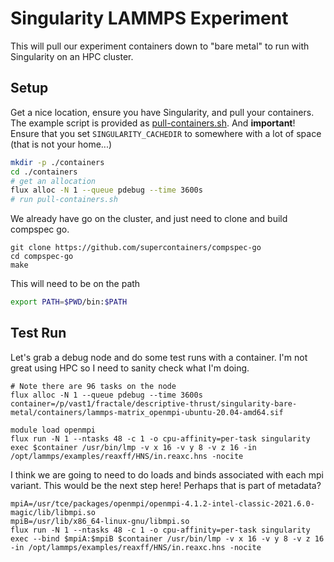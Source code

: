 # Singularity LAMMPS Experiment

This will pull our experiment containers down to "bare metal" to run with Singularity on an HPC cluster. 
  
## Setup

Get a nice location, ensure you have Singularity, and pull your containers.
The example script is provided as [pull-containers.sh](pull-containers.sh). And **important**!
Ensure that you set `SINGULARITY_CACHEDIR` to somewhere with a lot of space (that is not your home...)

```bash
mkdir -p ./containers
cd ./containers
# get an allocation
flux alloc -N 1 --queue pdebug --time 3600s
# run pull-containers.sh
```

We already have go on the cluster, and just need to clone and build compspec go.

```
git clone https://github.com/supercontainers/compspec-go
cd compspec-go
make
```

This will need to be on the path

```bash
export PATH=$PWD/bin:$PATH
```

## Test Run

Let's grab a debug node and do some test runs with a container. I'm not great using HPC so I need to sanity check what I'm doing.

```
# Note there are 96 tasks on the node
flux alloc -N 1 --queue pdebug --time 3600s
container=/p/vast1/fractale/descriptive-thrust/singularity-bare-metal/containers/lammps-matrix_openmpi-ubuntu-20.04-amd64.sif

module load openmpi
flux run -N 1 --ntasks 48 -c 1 -o cpu-affinity=per-task singularity exec $container /usr/bin/lmp -v x 16 -v y 8 -v z 16 -in /opt/lammps/examples/reaxff/HNS/in.reaxc.hns -nocite
```

I think we are going to need to do loads and binds associated with each mpi variant. This would be the next step here!
Perhaps that is part of metadata?


```
mpiA=/usr/tce/packages/openmpi/openmpi-4.1.2-intel-classic-2021.6.0-magic/lib/libmpi.so
mpiB=/usr/lib/x86_64-linux-gnu/libmpi.so
flux run -N 1 --ntasks 48 -c 1 -o cpu-affinity=per-task singularity exec --bind $mpiA:$mpiB $container /usr/bin/lmp -v x 16 -v y 8 -v z 16 -in /opt/lammps/examples/reaxff/HNS/in.reaxc.hns -nocite
```

